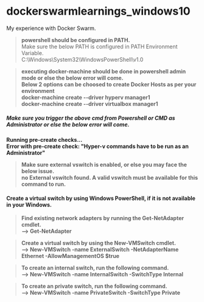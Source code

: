 # dockerswarmlearnings_windows10
My experience with Docker Swarm.

> <b>powershell should be configured in PATH.</b>  
Make sure the below PATH is configured in PATH Environment Variable.  
C:\Windows\System32\WindowsPowerShell\v1.0

> <b>executing docker-machine should be done in powershell admin mode or else the below error will come.  
 Below 2 options can be choosed to create Docker Hosts as per your environment<b>  
> docker-machine create --driver hyperv manager1  
> docker-machine create --driver virtualbox manager1

##### Make sure you trigger the above cmd from Powershell or CMD as Administrator or else the below error will come.  
Running pre-create checks...  
<b>Error with pre-create check: "Hyper-v commands have to be run as an Administrator"</b>

> <b>Make sure external vswitch is enabled, or else you may face the below issue.</b>  
no External vswitch found. A valid vswitch must be available for this command to run.

#### Create a virtual switch by using Windows PowerShell, if it is not available in your Windows.

> <b>Find existing network adapters by running the Get-NetAdapter cmdlet.</b>  
--> Get-NetAdapter

> <b>Create a virtual switch by using the New-VMSwitch cmdlet.</b>  
--> New-VMSwitch -name ExternalSwitch  -NetAdapterName Ethernet -AllowManagementOS $true

> <b>To create an internal switch, run the following command.</b>  
--> New-VMSwitch -name InternalSwitch -SwitchType Internal

> <b>To create an private switch, run the following command.</b>  
--> New-VMSwitch -name PrivateSwitch -SwitchType Private
